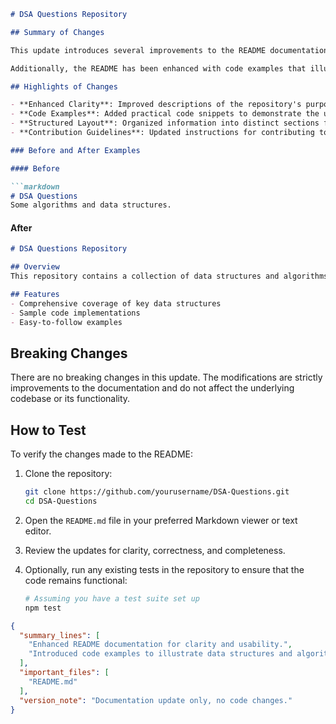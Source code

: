 ```markdown
# DSA Questions Repository

## Summary of Changes

This update introduces several improvements to the README documentation, ensuring that it effectively communicates the purpose and usage of the DSA Questions repository. The primary goal is to enhance clarity and usability for developers and contributors by providing structured information about the repository's features, installation instructions, and contribution guidelines. These changes aim to empower users to quickly understand the repository's offerings and get started with ease.

Additionally, the README has been enhanced with code examples that illustrate how to utilize the various data structures and algorithms covered in this repository. This will serve as a practical guide for users looking to implement solutions to specific problems. The overall layout has been refined to make key sections more prominent and easily navigable.

## Highlights of Changes

- **Enhanced Clarity**: Improved descriptions of the repository's purpose and content.
- **Code Examples**: Added practical code snippets to demonstrate the usage of data structures and algorithms.
- **Structured Layout**: Organized information into distinct sections for easier navigation.
- **Contribution Guidelines**: Updated instructions for contributing to the repository to encourage community involvement.

### Before and After Examples

#### Before

```markdown
# DSA Questions
Some algorithms and data structures.
```

#### After

```markdown
# DSA Questions Repository

## Overview
This repository contains a collection of data structures and algorithms designed to help users prepare for coding interviews and improve their problem-solving skills.

## Features
- Comprehensive coverage of key data structures
- Sample code implementations
- Easy-to-follow examples
```

## Breaking Changes

There are no breaking changes in this update. The modifications are strictly improvements to the documentation and do not affect the underlying codebase or its functionality.

## How to Test

To verify the changes made to the README:

1. Clone the repository:
   ```bash
   git clone https://github.com/yourusername/DSA-Questions.git
   cd DSA-Questions
   ```

2. Open the `README.md` file in your preferred Markdown viewer or text editor.

3. Review the updates for clarity, correctness, and completeness.

4. Optionally, run any existing tests in the repository to ensure that the code remains functional:
   ```bash
   # Assuming you have a test suite set up
   npm test
   ```

```json
{
  "summary_lines": [
    "Enhanced README documentation for clarity and usability.",
    "Introduced code examples to illustrate data structures and algorithms."
  ],
  "important_files": [
    "README.md"
  ],
  "version_note": "Documentation update only, no code changes."
}
```
```